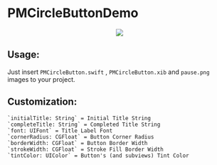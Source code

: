# PMCircleButtonDemo

<p align="center">
  <img src="http://i.imgur.com/8R9bh4c.png"/>
</p>

## Usage:
Just insert `PMCircleButton.swift` , `PMCircleButton.xib` and `pause.png` images to your project.

## Customization:
```
`initialTitle: String` = Initial Title String
`completeTitle: String` = Completed Title String
`font: UIFont` = Title Label Font
`cornerRadius: CGFloat` = Button Corner Radius
`borderWidth: CGFloat` = Button Border Width
`strokeWidth: CGFloat` = Stroke Fill Border Width
`tintColor: UIColor` = Button's (and subviews) Tint Color
```
